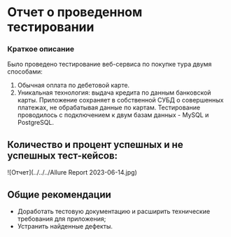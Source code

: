 # Отчет о проведенном тестировании
### Краткое описание
Было проведено тестирование веб-сервиса по покупке тура двумя способами:
1.	Обычная оплата по дебетовой карте.
2.	Уникальная технология: выдача кредита по данным банковской карты.
Приложение сохраняет в собственной СУБД о совершенных платежах, не обрабатывая данные по картам. 
Тестирование проводилось с подключением к двум базам данных - MySQL и PostgreSQL.

## Количество и процент успешных и не успешных тест-кейсов:
![Отчет](../../../Allure Report 2023-06-14.jpg)

## Общие рекомендации
- Доработать тестовую документацию и расширить технические требования для приложения;
- Устранить найденные дефекты.
